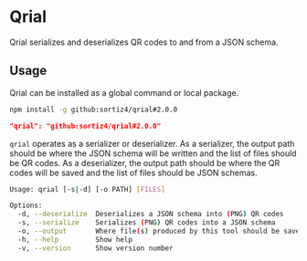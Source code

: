 # Qrial
Qrial serializes and deserializes QR codes to and from a JSON schema.

## Usage
Qrial can be installed as a global command or local package.

```sh
npm install -g github:sortiz4/qrial#2.0.0
```

```json
"qrial": "github:sortiz4/qrial#2.0.0"
```

`qrial` operates as a serializer or deserializer. As a serializer, the output
path should be where the JSON schema will be written and the list of files
should be QR codes. As a deserializer, the output path should be where the QR
codes will be saved and the list of files should be JSON schemas.

```sh
Usage: qrial [-s|-d] [-o PATH] [FILES]

Options:
  -d, --deserialize  Deserializes a JSON schema into (PNG) QR codes       [boolean] [default: false]
  -s, --serialize    Serializes (PNG) QR codes into a JSON schema         [boolean] [default: false]
  -o, --output       Where file(s) produced by this tool should be saved      [string] [default: ""]
  -h, --help         Show help                                                             [boolean]
  -v, --version      Show version number                                                   [boolean]
```
